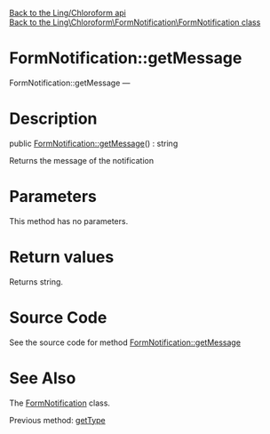 [Back to the Ling/Chloroform api](https://github.com/lingtalfi/Chloroform/blob/master/doc/api/Ling/Chloroform.md)<br>
[Back to the Ling\Chloroform\FormNotification\FormNotification class](https://github.com/lingtalfi/Chloroform/blob/master/doc/api/Ling/Chloroform/FormNotification/FormNotification.md)


FormNotification::getMessage
================



FormNotification::getMessage — 




Description
================


public [FormNotification::getMessage](https://github.com/lingtalfi/Chloroform/blob/master/doc/api/Ling/Chloroform/FormNotification/FormNotification/getMessage.md)() : string




Returns the message of the notification




Parameters
================

This method has no parameters.


Return values
================

Returns string.








Source Code
===========
See the source code for method [FormNotification::getMessage](https://github.com/lingtalfi/Chloroform/blob/master/FormNotification/FormNotification.php#L51-L54)


See Also
================

The [FormNotification](https://github.com/lingtalfi/Chloroform/blob/master/doc/api/Ling/Chloroform/FormNotification/FormNotification.md) class.

Previous method: [getType](https://github.com/lingtalfi/Chloroform/blob/master/doc/api/Ling/Chloroform/FormNotification/FormNotification/getType.md)<br>

